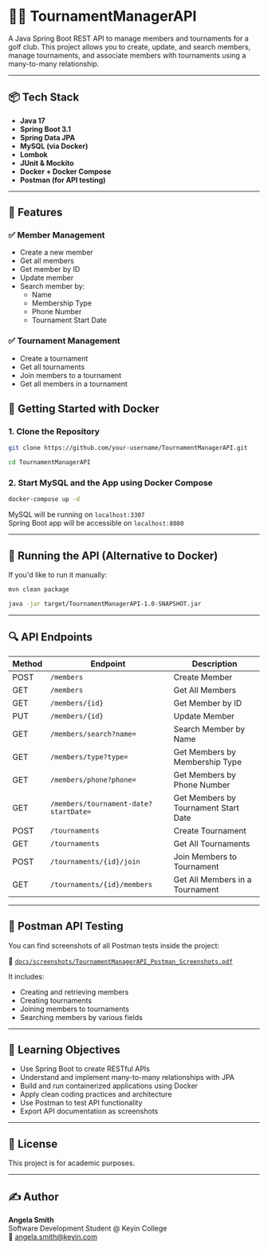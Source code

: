 # 🏌️‍♂️ TournamentManagerAPI

A Java Spring Boot REST API to manage members and tournaments for a golf club. This project allows you to create, update, and search members, manage tournaments, and associate members with tournaments using a many-to-many relationship.

---

## 📦 Tech Stack

- **Java 17**
- **Spring Boot 3.1**
- **Spring Data JPA**
- **MySQL (via Docker)**
- **Lombok**
- **JUnit & Mockito**
- **Docker + Docker Compose**
- **Postman (for API testing)**

---

## 🧱 Features

### ✅ Member Management

- Create a new member
- Get all members
- Get member by ID
- Update member
- Search member by:
  - Name
  - Membership Type
  - Phone Number
  - Tournament Start Date

### ✅ Tournament Management

- Create a tournament
- Get all tournaments
- Join members to a tournament
- Get all members in a tournament

## 🐳 Getting Started with Docker

### 1. Clone the Repository

```bash
git clone https://github.com/your-username/TournamentManagerAPI.git

cd TournamentManagerAPI

```

### 2. Start MySQL and the App using Docker Compose

```bash
docker-compose up -d
```

MySQL will be running on `localhost:3307`  
Spring Boot app will be accessible on `localhost:8080`

---

## 🚀 Running the API (Alternative to Docker)

If you'd like to run it manually:

```bash
mvn clean package

java -jar target/TournamentManagerAPI-1.0-SNAPSHOT.jar
```

---

## 🔍 API Endpoints

| Method | Endpoint                                 | Description                              |
|--------|------------------------------------------|------------------------------------------|
| POST   | `/members`                               | Create Member                            |
| GET    | `/members`                               | Get All Members                          |
| GET    | `/members/{id}`                          | Get Member by ID                         |
| PUT    | `/members/{id}`                          | Update Member                            |
| GET    | `/members/search?name=`                  | Search Member by Name                    |
| GET    | `/members/type?type=`                    | Get Members by Membership Type           |
| GET    | `/members/phone?phone=`                  | Get Members by Phone Number              |
| GET    | `/members/tournament-date?startDate=`    | Get Members by Tournament Start Date     |
| POST   | `/tournaments`                           | Create Tournament                        |
| GET    | `/tournaments`                           | Get All Tournaments                      |
| POST   | `/tournaments/{id}/join`                 | Join Members to Tournament               |
| GET    | `/tournaments/{id}/members`              | Get All Members in a Tournament          |

---

## 🧪 Postman API Testing

You can find screenshots of all Postman tests inside the project:

📁 [`docs/screenshots/TournamentManagerAPI_Postman_Screenshots.pdf`](./docs/screenshots/TournamentManagerAPI_Postman_Screenshots.pdf)

It includes:

- Creating and retrieving members  
- Creating tournaments  
- Joining members to tournaments  
- Searching members by various fields  


---

## 🧠 Learning Objectives

- Use Spring Boot to create RESTful APIs  
- Understand and implement many-to-many relationships with JPA  
- Build and run containerized applications using Docker  
- Apply clean coding practices and architecture  
- Use Postman to test API functionality  
- Export API documentation as screenshots  

---

## 🧾 License

This project is for academic purposes.

---

## ✍️ Author

**Angela Smith**  
Software Development Student @ Keyin College  
📧 [angela.smith@keyin.com](mailto:angela.smith@keyin.com)










